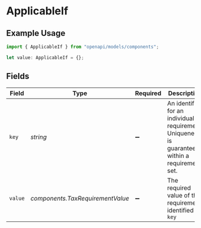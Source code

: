 # ApplicableIf

## Example Usage

```typescript
import { ApplicableIf } from "openapi/models/components";

let value: ApplicableIf = {};
```

## Fields

| Field                                                                                           | Type                                                                                            | Required                                                                                        | Description                                                                                     |
| ----------------------------------------------------------------------------------------------- | ----------------------------------------------------------------------------------------------- | ----------------------------------------------------------------------------------------------- | ----------------------------------------------------------------------------------------------- |
| `key`                                                                                           | *string*                                                                                        | :heavy_minus_sign:                                                                              | An identifier for an individual requirement. Uniqueness is guaranteed within a requirement set. |
| `value`                                                                                         | *components.TaxRequirementValue*                                                                | :heavy_minus_sign:                                                                              | The required value of the requirement identified by `key`                                       |